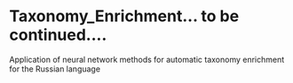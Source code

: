 # Taxonomy_Enrichment... to be continued....
Application of neural network methods for automatic taxonomy enrichment for the Russian language
